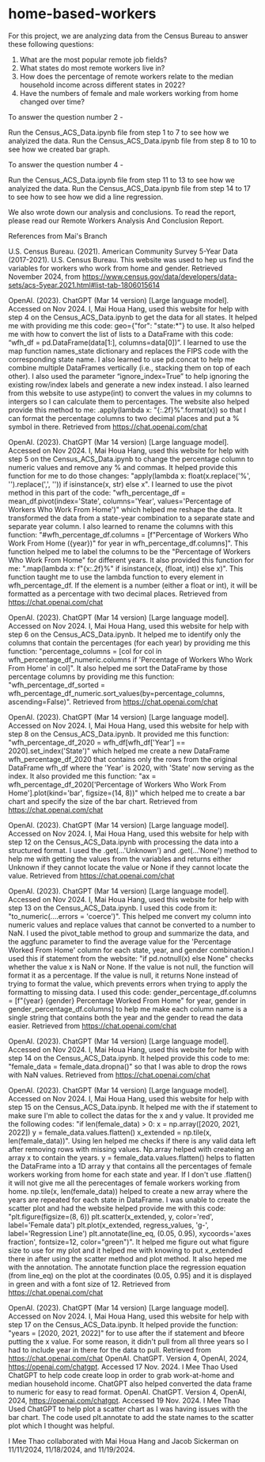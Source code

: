 # home-based-workers

For this project, we are analyzing data from the Census Bureau to answer these following questions:

1) What are the most popular remote job fields?
2) What states do most remote workers live in?
3) How does the percentage of remote workers relate to the median household income across different states in 2022?
4) Have the numbers of female and male workers working from home changed over time?

To answer the question number 2 - 

Run the Census_ACS_Data.ipynb file from step 1 to 7 to see how we analyized the data.
Run the Census_ACS_Data.ipynb file from step 8 to 10 to see how we created bar graph.

To answer the question number 4 -

Run the Census_ACS_Data.ipynb file from step 11 to 13 to see how we analyized the data.
Run the Census_ACS_Data.ipynb file from step 14 to 17 to see how to see how we did a line regression.

We also wrote down our analysis and conclusions. To read the report, please read our Remote Workers Analysis And Conclusion Report.

References from Mai's Branch

U.S. Census Bureau. (2021). American Community Survey 5-Year Data (2017-2021). U.S. Census Bureau. This website was used to hep us find the variables for workers who work from home and gender. Retrieved November 2024, from https://www.census.gov/data/developers/data-sets/acs-5year.2021.html#list-tab-1806015614

OpenAI. (2023). ChatGPT (Mar 14 version) [Large language model]. Accessed on Nov 2024. I, Mai Houa Hang, used this website for help with step 4 on the Census_ACS_Data.ipynb to get the data for all states. It helped me with providing me this code: geo={"for": "state:*"} to use. It also helped me with how to convert the list of lists to a DataFrame with this code: “wfh_df = pd.DataFrame(data[1:], columns=data[0])”. I learned to use the map function names_state dictionary and replaces the FIPS code with the corresponding state name. I also learned to use pd.concat to help me combine multiple DataFrames vertically (i.e., stacking them on top of each other). I also used the parameter “ignore_index=True” to help ignoring the existing row/index labels and generate a new index instead. I also learned from this website to use astype(int) to convert the values in my columns to intergers so I can calculate them to percentages. The website also helped provide this method to me: .apply(lambda x: "{:.2f}%".format(x)) so that I can format the percentage columns to two decimal places and put a % symbol in there. Retrieved from https://chat.openai.com/chat

OpenAI. (2023). ChatGPT (Mar 14 version) [Large language model]. Accessed on Nov 2024. I, Mai Houa Hang, used this website for help with step 5 on the Census_ACS_Data.ipynb to change the percentage column to numeric values and remove any % and commas. It helped provide this function for me to do those changes: "apply(lambda x: float(x.replace('%', '').replace(',', '')) if isinstance(x, str) else x". I learned to use the pivot method in this part of the code: "wfh_percentage_df = mean_df.pivot(index='State', columns='Year', values='Percentage of Workers Who Work From Home')" which helped me reshape the data. It transformed the data from a state-year combination to a separate state and separate year column. I also learned to rename the columns with this function: "#wfh_percentage_df.columns = [f"Percentage of Workers Who Work From Home ({year})" for year in wfh_percentage_df.columns]". This function helped me to label the columns to be the "Percentage of Workers Who Work From Home" for different years. It also provided this function for me: ".map(lambda x: f"{x:.2f}%" if isinstance(x, (float, int)) else x)". This function taught me to use the lambda function to every element in wfh_percentage_df. If the element is a number (either a float or int), it will be formatted as a percentage with two decimal places. Retrieved from https://chat.openai.com/chat

OpenAI. (2023). ChatGPT (Mar 14 version) [Large language model]. Accessed on Nov 2024. I, Mai Houa Hang, used this website for help with step 6 on the Census_ACS_Data.ipynb. It helped me to identify only the columns that contain the percentages (for each year) by providing me this function: "percentage_columns = [col for col in wfh_percentage_df_numeric.columns if 'Percentage of Workers Who Work From Home' in col]". It also helped me sort the DataFrame by those percentage columns by providing me this function: "wfh_percentage_df_sorted = wfh_percentage_df_numeric.sort_values(by=percentage_columns, ascending=False)". Retrieved from https://chat.openai.com/chat

OpenAI. (2023). ChatGPT (Mar 14 version) [Large language model]. Accessed on Nov 2024. I, Mai Houa Hang, used this website for help with step 8 on the Census_ACS_Data.ipynb. It provided me this function: "wfh_percentage_df_2020 = wfh_df[wfh_df['Year'] == 2020].set_index('State')" which helped me create a new DataFrame wfh_percentage_df_2020 that contains only the rows from the original DataFrame wfh_df where the 'Year' is 2020, with 'State' now serving as the index. It also provided me this function: "ax = wfh_percentage_df_2020['Percentage of Workers Who Work From Home'].plot(kind='bar', figsize=(14, 8))" which helped me to create a bar chart and specify the size of the bar chart. Retrieved from https://chat.openai.com/chat

OpenAI. (2023). ChatGPT (Mar 14 version) [Large language model]. Accessed on Nov 2024. I, Mai Houa Hang, used this website for help with step 12 on the Census_ACS_Data.ipynb with processing the data into a structured format. I used the .get(...'Unknown') and .get(...'None') method to help me with getting the values from the variables and returns either Unknown if they cannot locate the value or None if they cannot locate the value. Retrieved from https://chat.openai.com/chat

OpenAI. (2023). ChatGPT (Mar 14 version) [Large language model]. Accessed on Nov 2024. I, Mai Houa Hang, used this website for help with step 13 on the Census_ACS_Data.ipynb. I used this code from it: "to_numeric(....errors = 'coerce')". This helped me convert my column into numeric values and replace values that cannot be converted to a number to NaN. I used the pivot_table method to group and summarize the data, and the aggfunc parameter to find the average value for the 'Percentage Worked From Home' column for each state, year, and gender combination.I used this if statement from the website: "if pd.notnull(x) else None" checks whether the value x is NaN or None. If the value is not null, the function will format it as a percentage. If the value is null, it returns None instead of trying to format the value, which prevents errors when trying to apply the formatting to missing data. I used this code: gender_percentage_df.columns = [f"{year} {gender} Percentage Worked From Home" for year, gender in gender_percentage_df.columns] to help me make each column name is a single string that contains both the year and the gender to read the data easier. Retrieved from https://chat.openai.com/chat

OpenAI. (2023). ChatGPT (Mar 14 version) [Large language model]. Accessed on Nov 2024. I, Mai Houa Hang, used this website for help with step 14 on the Census_ACS_Data.ipynb. It helped provide this code to me: "female_data = female_data.dropna()" so that I was able to drop the rows with NaN values. Retrieved from https://chat.openai.com/chat

OpenAI. (2023). ChatGPT (Mar 14 version) [Large language model]. Accessed on Nov 2024. I, Mai Houa Hang, used this website for help with step 15 on the Census_ACS_Data.ipynb. It helped me with the if statement to make sure I'm able to collect the datas for the x and y value. It provided me the following codes: "if len(female_data) > 0: x = np.array([2020, 2021, 2022]) y = female_data.values.flatten() x_extended = np.tile(x, len(female_data))". Using len helped me checks if there is any valid data left after removing rows with missing values. Np.array helped with createing an array x to contain the years. y = female_data.values.flatten() helps to flatten the DataFrame into a 1D array y that contains all the percentages of female workers working from home for each state and year. If I don't use .flatten() it will not give me all the perecentages of female workers working from home. np.tile(x, len(female_data)) helped to create a new array where the years are repeated for each state in DataFrame. I was unable to create the scatter plot and had the website helped provide me with this code: "plt.figure(figsize=(8, 6)) plt.scatter(x_extended, y, color='red', label='Female data') plt.plot(x_extended, regress_values, 'g-', label='Regression Line') plt.annotate(line_eq, (0.05, 0.95), xycoords='axes fraction', fontsize=12, color="green")". It helped me figure out what figure size to use for my plot and it helped me with knowing to put x_extended there in after using the scatter method and plot method. It also heped me with the annotation. The annotate function place the regression equation (from line_eq) on the plot at the coordinates (0.05, 0.95) and it is displayed in green and with a font size of 12. Retrieved from https://chat.openai.com/chat

OpenAI. (2023). ChatGPT (Mar 14 version) [Large language model]. Accessed on Nov 2024. I, Mai Houa Hang, used this website for help with step 17 on the Census_ACS_Data.ipynb. It helped provide the function: "years = [2020, 2021, 2022]" for to use after the if statement and bfeore putting the x value. For some reason, it didn't pull from all three years so I had to include year in there for the data to pull. Retrieved from https://chat.openai.com/chat
OpenAI. ChatGPT. Version 4, OpenAI, 2024, https://openai.com/chatgpt. Accessed 17 Nov. 2024. I Mee Thao Used ChatGPT to help code create loop in order to grab work-at-home and median household income. ChatGPT also helped converted the data frame to numeric for easy to read format. OpenAI. ChatGPT. Version 4, OpenAI, 2024, https://openai.com/chatgpt. Accessed 19 Nov. 2024. I Mee Thao Used ChatGPT to help plot a scatter chart as I was having issues with the bar chart. The code used plt.annotate to add the state names to the scatter plot which I thought was helpful.

I Mee Thao collaborated with Mai Houa Hang and Jacob Sickerman on 11/11/2024, 11/18/2024, and 11/19/2024.
